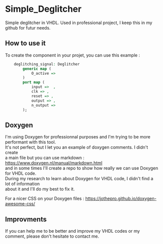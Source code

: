 # Simple_Deglitcher
Simple deglitcher in VHDL. Used in professional project, I keep this in my github for futur needs.

## How to use it
To create the component in your projet, you can use this example :
```vhdl
    deglitching_signal: Deglitcher
        generic map (
            O_active => 
        )
        port map (
            input =>  ,
            clk => ,
            reset => ,
            output => ,
            n_output => 
        );
```

## Doxygen
I'm using Doxygen for professionnal purposes and I'm trying to be more performant with this tool.  
It's not perfect, but I let you an example of doxygen comments. I didn't create  
a main file but you can use markdown : https://www.doxygen.nl/manual/markdown.html  
and in some times I'll create a repo to show how really we can use Doxygen for VHDL code.  
During my research to learn about Doxygen for VHDL code, I didn't find a lot of information  
about it and I'll do my best to fix it.  

For a nicer CSS on your Doxygen files : https://jothepro.github.io/doxygen-awesome-css/

## Improvments
If you can help me to be better and improve my VHDL codes or my comment, please don't hesitate to contact me.
